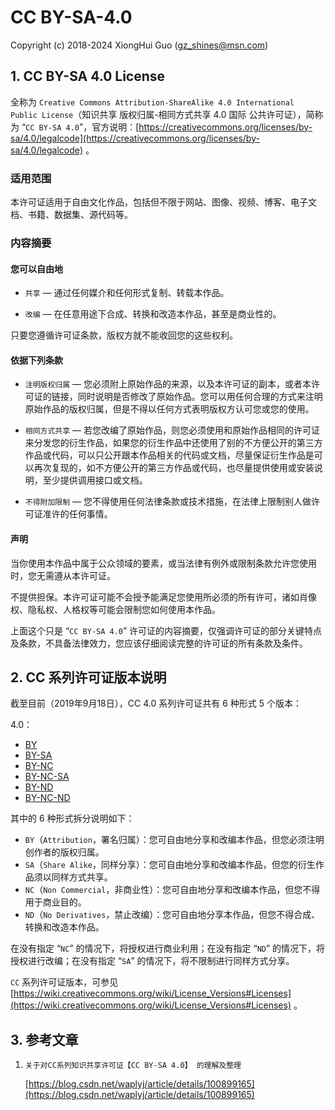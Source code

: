 # CC BY-SA-4.0

Copyright (c) 2018-2024 XiongHui Guo (gz_shines@msn.com)

## 1. CC BY-SA 4.0 License

全称为 `Creative Commons Attribution-ShareAlike 4.0 International Public License`（知识共享 版权归属-相同方式共享 4.0 国际 公共许可证），简称为 “`CC BY-SA 4.0`”，官方说明：[https://creativecommons.org/licenses/by-sa/4.0/legalcode](https://creativecommons.org/licenses/by-sa/4.0/legalcode) 。

### 适用范围

本许可证适用于自由文化作品，包括但不限于网站、图像、视频、博客、电子文档、书籍、数据集、源代码等。

### 内容摘要

#### 您可以自由地

* `共享` — 通过任何媒介和任何形式复制、转载本作品。

* `改编` — 在任意用途下合成、转换和改造本作品，甚至是商业性的。

只要您遵循许可证条款，版权方就不能收回您的这些权利。

#### 依据下列条款

* `注明版权归属` — 您必须附上原始作品的来源，以及本许可证的副本，或者本许可证的链接，同时说明是否修改了原始作品。您可以用任何合理的方式来注明原始作品的版权归属，但是不得以任何方式表明版权方认可您或您的使用。

* `相同方式共享` — 若您改编了原始作品，则您必须使用和原始作品相同的许可证来分发您的衍生作品，如果您的衍生作品中还使用了别的不方便公开的第三方作品或代码，可以只公开跟本作品相关的代码或文档，尽量保证衍生作品是可以再次复现的，如不方便公开的第三方作品或代码，也尽量提供使用或安装说明，至少提供调用接口或文档。

* `不得附加限制` — 您不得使用任何法律条款或技术措施，在法律上限制别人做许可证准许的任何事情。

#### 声明

当你使用本作品中属于公众领域的要素，或当法律有例外或限制条款允许您使用时，您无需遵从本许可证。

不提供担保。本许可证可能不会授予能满足您使用所必须的所有许可，诸如肖像权、隐私权、人格权等可能会限制您如何使用本作品。

上面这个只是 “`CC BY-SA 4.0`” 许可证的内容摘要，仅强调许可证的部分关键特点及条款，不具备法律效力，您应该仔细阅读完整的许可证的所有条款及条件。

## 2. CC 系列许可证版本说明

截至目前（2019年9月18日），CC 4.0 系列许可证共有 6 种形式 5 个版本：

4.0：

* [BY](https://creativecommons.org/licenses/by/4.0/legalcode)
* [BY-SA](https://creativecommons.org/licenses/by-sa/4.0/legalcode)
* [BY-NC](https://creativecommons.org/licenses/by-nc/4.0/legalcode)
* [BY-NC-SA](https://creativecommons.org/licenses/by-nc-sa/4.0/legalcode)
* [BY-ND](https://creativecommons.org/licenses/by-nd/4.0/legalcode)
* [BY-NC-ND](https://creativecommons.org/licenses/by-nc-nd/4.0/legalcode)

其中的 6 种形式拆分说明如下：

* `BY`（`Attribution`，署名归属）：您可自由地分享和改编本作品，但您必须注明创作者的版权归属。
* `SA`（`Share Alike`，同样分享）：您可自由地分享和改编本作品，但您的衍生作品须以同样方式共享。
* `NC`（`Non Commercial`，非商业性）：您可自由地分享和改编本作品，但您不得用于商业目的。
* `ND`（`No Derivatives`，禁止改编）：您可自由地分享本作品，但您不得合成、转换和改造本作品。

在没有指定 “`NC`” 的情况下，将授权进行商业利用；在没有指定 “`ND`” 的情况下，将授权进行改编；在没有指定 “`SA`” 的情况下，将不限制进行同样方式分享。

`CC` 系列许可证版本，可参见 [https://wiki.creativecommons.org/wiki/License_Versions#Licenses](https://wiki.creativecommons.org/wiki/License_Versions#Licenses) 。

## 3. 参考文章

1. `关于对CC系列知识共享许可证【CC BY-SA 4.0】 的理解及整理`

    [https://blog.csdn.net/waplyj/article/details/100899165](https://blog.csdn.net/waplyj/article/details/100899165)
